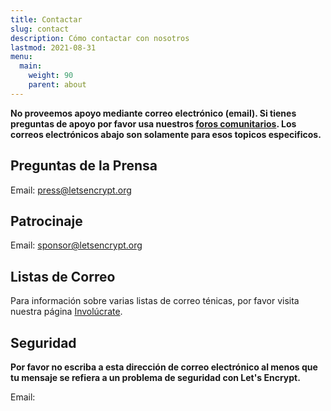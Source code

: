 ```yaml
---
title: Contactar
slug: contact
description: Cómo contactar con nosotros
lastmod: 2021-08-31
menu:
  main:
    weight: 90
    parent: about
---
```


**No proveemos apoyo mediante correo electrónico (email). Si tienes preguntas de apoyo por favor usa nuestros [foros comunitarios](https://community.letsencrypt.org/). Los correos electrónicos abajo son solamente para esos topicos especificos.**

## Preguntas de la Prensa

Email: [press@letsencrypt.org](mailto:press@letsencrypt.org)

## Patrocinaje

Email: [sponsor@letsencrypt.org](mailto:sponsor@letsencrypt.org)

## Listas de Correo

Para información sobre varias listas de correo ténicas, por favor visita nuestra página [Involúcrate](/getinvolved).

## Seguridad

**Por favor no escriba a esta dirección de correo electrónico al menos que tu mensaje se refiera a un problema de seguridad con Let's Encrypt.**

<span id="email">Email: </span>

<script>
  var parts = ["security", '@', "letsencrypt", ".", "org"];
  var anchor = document.createElement("a");
  anchor.href = "mailto:" + parts.join("");
  anchor.text = parts.join("");
  document.getElementById("email").appendChild(anchor)
</script>
